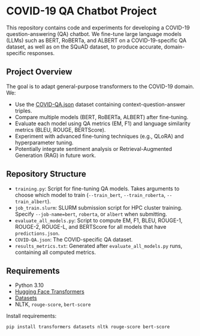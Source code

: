 # COVID-19 QA Chatbot Project

This repository contains code and experiments for developing a COVID-19 question-answering (QA) chatbot. We fine-tune large language models (LLMs) such as BERT, RoBERTa, and ALBERT on a COVID-19-specific QA dataset, as well as on the SQuAD dataset, to produce accurate, domain-specific responses.

## Project Overview

The goal is to adapt general-purpose transformers to the COVID-19 domain. We:
- Use the [COVID-QA.json](./COVID-QA.json) dataset containing context-question-answer triples.
- Compare multiple models (BERT, RoBERTa, ALBERT) after fine-tuning.
- Evaluate each model using QA metrics (EM, F1) and language similarity metrics (BLEU, ROUGE, BERTScore).
- Experiment with advanced fine-tuning techniques (e.g., QLoRA) and hyperparameter tuning.
- Potentially integrate sentiment analysis or Retrieval-Augmented Generation (RAG) in future work.

## Repository Structure

- `training.py`: Script for fine-tuning QA models. Takes arguments to choose which model to train (`--train_bert`, `--train_roberta`, `--train_albert`).
- `job_train.slurm`: SLURM submission script for HPC cluster training. Specify `--job-name=bert`, `roberta`, or `albert` when submitting.
- `evaluate_all_models.py`: Script to compute EM, F1, BLEU, ROUGE-1, ROUGE-2, ROUGE-L, and BERTScore for all models that have `predictions.json`.
- `COVID-QA.json`: The COVID-specific QA dataset.
- `results_metrics.txt`: Generated after `evaluate_all_models.py` runs, containing all computed metrics.

## Requirements

- Python 3.10
- [Hugging Face Transformers](https://github.com/huggingface/transformers)
- [Datasets](https://github.com/huggingface/datasets)
- NLTK, `rouge-score`, `bert-score`

Install requirements:
```bash
pip install transformers datasets nltk rouge-score bert-score

